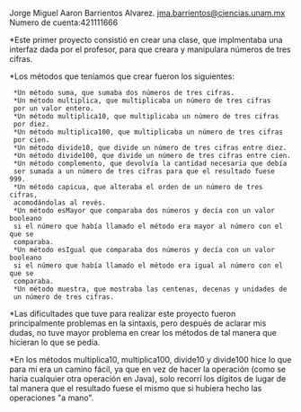 Jorge Miguel Aaron Barrientos Alvarez.
jma.barrientos@ciencias.unam.mx
Numero de cuenta:421111666


*Este primer proyecto consistió en crear una clase, que implmentaba una
interfaz dada por el profesor, para que creara y manipulara números de tres
cifras.

*Los métodos que teníamos que crear fueron los siguientes:

     *Un método suma, que sumaba dos números de tres cifras.
     *Un método multiplica, que multiplicaba un número de tres cifras
     por un valor entero.
     *Un método multiplica10, que multiplicaba un número de tres cifras
     por diez.
     *Un método multiplica100, que multiplicaba un número de tres cifras
     por cien.
     *Un método divide10, que divide un número de tres cifras entre diez.
     *Un método divide100, que divide un número de tres cifras entre cien.
     *Un método complemento, que devolvía la cantidad necesaria que debía
     ser sumada a un número de tres cifras para que el resultado fuese 999.
     *Un método capicua, que alteraba el orden de un número de tres cifras,
     acomodándolas al revés.
     *Un método esMayor que comparaba dos números y decía con un valor booleano
     si el número que había llamado el método era mayor al número con el que se 
     comparaba.
     *Un método esIgual que comparaba dos números y decía con un valor booleano
     si el número que había llamado el método era igual al número con el que se 
     comparaba.
     *Un método muestra, que mostraba las centenas, decenas y unidades de
     un número de tres cifras.

*Las dificultades que tuve para realizar este proyecto fueron principalmente
problemas en la sintaxis, pero después de aclarar mis dudas, no tuve
mayor problema en crear los métodos de tal manera que hicieran lo que se
pedía.

*En los métodos multiplica10, multiplica100, divide10 y divide100 hice lo
que para mí era un camino fácil, ya que en vez de hacer la operación (como
se haría cualquier otra operación en Java), solo recorrí los dígitos de lugar
de tal manera que el resultado fuese el mismo que si hubiera hecho las
operaciones "a mano". 
